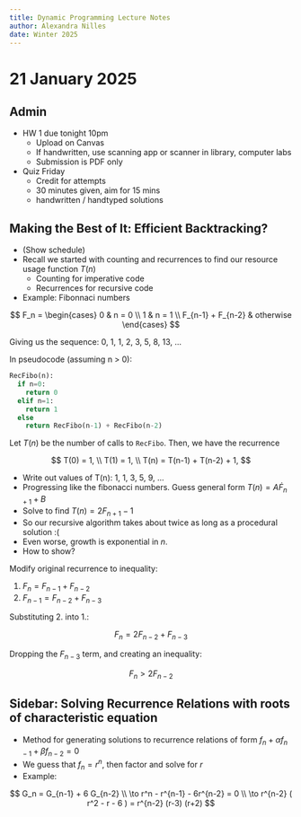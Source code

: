 ```yaml
---
title: Dynamic Programming Lecture Notes
author: Alexandra Nilles
date: Winter 2025
---
```


# 21 January 2025

## Admin

- HW 1 due tonight 10pm
  - Upload on Canvas
  - If handwritten, use scanning app or scanner in library, computer labs
  - Submission is PDF only
- Quiz Friday
  - Credit for attempts
  - 30 minutes given, aim for 15 mins
  - handwritten / handtyped solutions

## Making the Best of It: Efficient Backtracking?

- (Show schedule)
- Recall we started with counting and recurrences to find our resource usage function $T(n)$
  - Counting for imperative code
  - Recurrences for recursive code
- Example: Fibonnaci numbers

<!--
# conTeXt for accessible PDF
\startformula
F_n =
 \startmathcases
  \NC 0 \NC n = 0 \NR
  \NC 1 \NC n = 1 \NR
  \NC F_{n-1} + F_{n-2} \NC otherwise \NR
 \stopmathcases
\stopformula
-->

$$
F_n = \begin{cases}
0 & n = 0 \\
1 & n = 1 \\
F_{n-1} + F_{n-2} & otherwise
\end{cases}
$$

Giving us the sequence: 0, 1, 1, 2, 3, 5, 8, 13, ...

In pseudocode (assuming n > 0):

```python
RecFibo(n):
  if n=0:
    return 0
  elif n=1:
    return 1
  else
    return RecFibo(n-1) + RecFibo(n-2)
```

Let $T(n)$ be the number of calls to `RecFibo`. Then, we have the recurrence

$$
T(0) = 1, \\
T(1) = 1, \\
T(n) = T(n-1) + T(n-2) + 1,
$$

- Write out values of T(n): 1, 1, 3, 5, 9, ...
- Progressing like the fibonacci numbers. Guess general form $T(n) = A \dot F_{n+1} + B$
- Solve to find $T(n) = 2 F_{n+1} - 1$
- So our recursive algorithm takes about twice as long as a procedural solution :(
- Even worse, growth is exponential in $n$.
- How to show?

Modify original recurrence to inequality:

1. $F_n = F_{n-1} + F_{n-2}$
2. $F_{n-1} = F_{n-2} + F_{n-3}$

Substituting 2. into 1.:

$$
F_n = 2F_{n-2} + F_{n-3}
$$

Dropping the $F_{n-3}$ term, and creating an inequality:

$$
F_n > 2F_{n-2}
$$

## Sidebar: Solving Recurrence Relations with roots of characteristic equation

- Method for generating solutions to recurrence relations of form $f_n + \alpha f_{n-1} + \beta f_{n-2} = 0$
- We guess that $f_n = r^n$, then factor and solve for $r$
- Example:

$$
G_n = G_{n-1} + 6 G_{n-2} \\
\to r^n - r^{n-1} - 6r^{n-2} = 0 \\
\to r^{n-2} ( r^2 - r - 6 ) = r^{n-2} (r-3) (r+2)
$$
